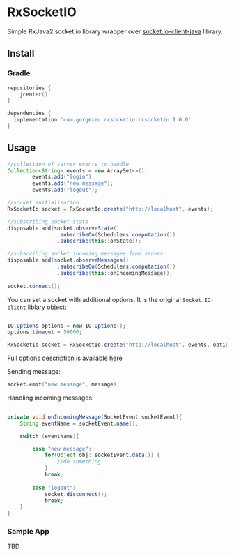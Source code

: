 # RxSocketIO
Simple RxJava2 socket.io library wrapper over [socket.io-client-java](https://github.com/socketio/socket.io-client-java) library.

## Install

### Gradle

```gradle
repositories {
    jcenter()
}

dependencies {
  implementation 'com.gorgexec.rxsocketio:rxsocketio:1.0.0'
}
```

## Usage

```java
//collection of server events to handle
Collection<String> events = new ArraySet<>();
        events.add("login");
        events.add("new message");
        events.add("logout");

//socket initialization
RxSocketIo socket = RxSocketIo.create("http://localhost", events);

//subscribing socket state
disposable.add(socket.observeState()
                .subscribeOn(Schedulers.computation())
                .subscribe(this::onState));

//subscribing socket incoming messages from server               
disposable.add(socket.observeMessages()
                .subscribeOn(Schedulers.computation())
                .subscribe(this::onIncomingMessage));
                
socket.connect();

```
You can set a socket with additional options. It is the original `Socket.IO-client` liblary object:

```java

IO.Options options = new IO.Options();
options.timeout = 50000;

RxSocketIo socket = RxSocketIo.create("http://localhost", events, options);
```
Full options description is available [here](https://github.com/socketio/socket.io-client-java)


Sending message:

```java
socket.emit("new message", message);
```

Handling incoming messages:

```java
 
private void onIncomingMessage(SocketEvent socketEvent){
    String eventName = socketEvent.name();

    switch (eventName){

        case "new message":
            for(Object obj: socketEvent.data()) {
                //do something
            }
            break;
        
        case "logout":
            socket.disconnect();
            break;
    }
}
```

### Sample App

TBD
